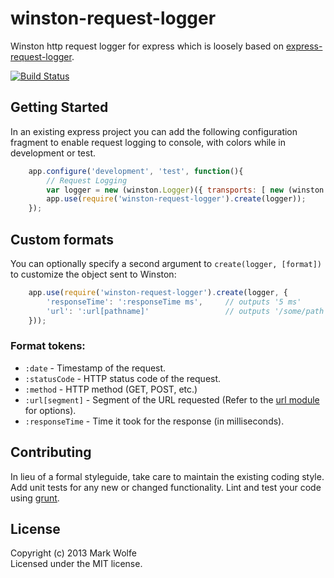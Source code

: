 # winston-request-logger

Winston http request logger for express which is loosely based on [express-request-logger](https://github.com/mathrawka/express-request-logger).

[![Build Status](https://secure.travis-ci.org/wolfeidau/winston-request-logger.png)](http://travis-ci.org/wolfeidau/winston-request-logger)

## Getting Started
In an existing express project you can add the following configuration fragment to enable request logging to console,
with colors while in development or test.

```javascript
    app.configure('development', 'test', function(){
        // Request Logging
        var logger = new (winston.Logger)({ transports: [ new (winston.transports.Console)({colorize:true}) ] });
        app.use(require('winston-request-logger').create(logger));
    });
```

## Custom formats
You can optionally specify a second argument to `create(logger, [format])` to customize the object sent to Winston:

```javascript
	app.use(require('winston-request-logger').create(logger, {
		'responseTime': ':responseTime ms',		// outputs '5 ms'
		'url': ':url[pathname]'					// outputs '/some/path'
	}));
```

### Format tokens:
* `:date` - Timestamp of the request.
* `:statusCode` - HTTP status code of the request.
* `:method` - HTTP method (GET, POST, etc.)
* `:url[segment]` - Segment of the URL requested (Refer to the [url module](http://nodejs.org/api/url.html) for options).
* `:responseTime` - Time it took for the response (in milliseconds).


## Contributing
In lieu of a formal styleguide, take care to maintain the existing coding style. Add unit tests for any new or changed functionality. Lint and test your code using [grunt](https://github.com/gruntjs/grunt).

## License
Copyright (c) 2013 Mark Wolfe  
Licensed under the MIT license.
